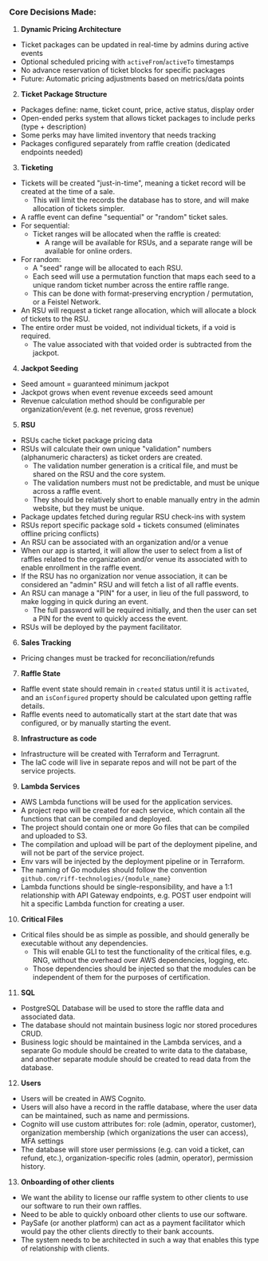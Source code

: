 ### Core Decisions Made:

1. **Dynamic Pricing Architecture**
- Ticket packages can be updated in real-time by admins during active events
- Optional scheduled pricing with `activeFrom`/`activeTo` timestamps
- No advance reservation of ticket blocks for specific packages
- Future: Automatic pricing adjustments based on metrics/data points
2. **Ticket Package Structure**
- Packages define: name, ticket count, price, active status, display order
- Open-ended perks system that allows ticket packages to include perks (type + description)
- Some perks may have limited inventory that needs tracking
- Packages configured separately from raffle creation (dedicated endpoints needed)
3. **Ticketing**
- Tickets will be created "just-in-time", meaning a ticket record will be created at the time of a sale.
  - This will limit the records the database has to store, and will make allocation of tickets simpler.
- A raffle event can define "sequential" or "random" ticket sales.
- For sequential:
  - Ticket ranges will be allocated when the raffle is created:
    - A range will be available for RSUs, and a separate range will be available for online orders.
- For random:
  - A "seed" range will be allocated to each RSU.
  - Each seed will use a permutation function that maps each seed to a unique random ticket number across the entire raffle range.
  - This can be done with format-preserving encryption / permutation, or a Feistel Network.
- An RSU will request a ticket range allocation, which will allocate a block of tickets to the RSU.
- The entire order must be voided, not individual tickets, if a void is required.
  - The value associated with that voided order is subtracted from the jackpot.
4. **Jackpot Seeding**
- Seed amount = guaranteed minimum jackpot
- Jackpot grows when event revenue exceeds seed amount
- Revenue calculation method should be configurable per organization/event (e.g. net revenue, gross revenue)
5. **RSU**
- RSUs cache ticket package pricing data
- RSUs will calculate their own unique "validation" numbers (alphanumeric characters) as ticket orders are created.
  - The validation number generation is a critical file, and must be shared on the RSU and the core system.
  - The validation numbers must not be predictable, and must be unique across a raffle event.
  - They should be relatively short to enable manually entry in the admin website, but they must be unique.
- Package updates fetched during regular RSU check-ins with system
- RSUs report specific package sold + tickets consumed (eliminates offline pricing conflicts)
- An RSU can be associated with an organization and/or a venue
- When our app is started, it will allow the user to select from a list of raffles related to the organization and/or venue its associated with to enable enrollment in the raffle event.
- If the RSU has no organization nor venue association, it can be considered an "admin" RSU and will fetch a list of all raffle events.
- An RSU can manage a "PIN" for a user, in lieu of the full password, to make logging in quick during an event.
  - The full password will be required initially, and then the user can set a PIN for the event to quickly access the event.
- RSUs will be deployed by the payment facilitator.
6. **Sales Tracking**
- Pricing changes must be tracked for reconciliation/refunds
7. **Raffle State**
- Raffle event state should remain in `created` status until it is `activated`, and an `isConfigured` property should be calculated upon getting raffle details.
- Raffle events need to automatically start at the start date that was configured, or by manually starting the event.
8. **Infrastructure as code**
- Infrastructure will be created with Terraform and Terragrunt.
- The IaC code will live in separate repos and will not be part of the service projects.
9. **Lambda Services**
- AWS Lambda functions will be used for the application services.
- A project repo will be created for each service, which contain all the functions that can be compiled and deployed.
- The project should contain one or more Go files that can be compiled and uploaded to S3.
- The compilation and upload will be part of the deployment pipeline, and will not be part of the service project.
- Env vars will be injected by the deployment pipeline or in Terraform.
- The naming of Go modules should follow the convention `github.com/riff-technologies/{module_name}`
- Lambda functions should be single-responsibility, and have a 1:1 relationship with API Gateway endpoints, e.g. POST user endpoint will hit a specific Lambda function for creating a user.
10. **Critical Files**
- Critical files should be as simple as possible, and should generally be executable without any dependencies.
  - This will enable GLI to test the functionality of the critical files, e.g. RNG, without the overhead over AWS dependencies, logging, etc.
  - Those dependencies should be injected so that the modules can be independent of them for the purposes of certification.
11. **SQL**
- PostgreSQL Database will be used to store the raffle data and associated data.
- The database should not maintain business logic nor stored procedures CRUD.
- Business logic should be maintained in the Lambda services, and a separate Go module should be created to write data to the database, and another separate module should be created to read data from the database.
12. **Users**
- Users will be created in AWS Cognito.
- Users will also have a record in the raffle database, where the user data can be maintained, such as name and permissions.
- Cognito will use custom attributes for: role (admin, operator, customer), organization membership (which organizations the user can access), MFA settings
- The database will store user permissions (e.g. can void a ticket, can refund, etc.), organization-specific roles (admin, operator), permission history.
13. **Onboarding of other clients**
- We want the ability to license our raffle system to other clients to use our software to run their own raffles.
- Need to be able to quickly onboard other clients to use our software.
- PaySafe (or another platform) can act as a payment facilitator which would pay the other clients directly to their bank accounts.
- The system needs to be architected in such a way that enables this type of relationship with clients.

